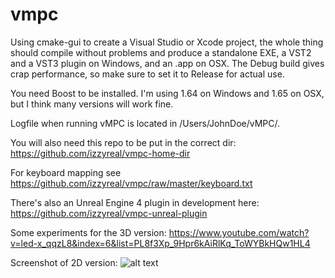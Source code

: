 # vmpc

Using cmake-gui to create a Visual Studio or Xcode project, the whole thing should compile without problems and produce a standalone EXE, a VST2 and a VST3 plugin on Windows, and an .app on OSX. The Debug build gives crap performance, so make sure to set it to Release for actual use.

You need Boost to be installed. I'm using 1.64 on Windows and 1.65 on OSX, but I think many versions will work fine.

Logfile when running vMPC is located in /Users/JohnDoe/vMPC/.

You will also need this repo to be put in the correct dir:
https://github.com/izzyreal/vmpc-home-dir

For keyboard mapping see https://github.com/izzyreal/vmpc/raw/master/keyboard.txt

There's also an Unreal Engine 4 plugin in development here:
https://github.com/izzyreal/vmpc-unreal-plugin

Some experiments for the 3D version:
https://www.youtube.com/watch?v=led-x_qqzL8&index=6&list=PL8f3Xp_9Hpr6kAiRlKq_ToWYBkHQw1HL4

Screenshot of 2D version:
![alt text](https://i.imgur.com/42mrtk3.jpg)
